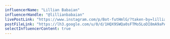 ```yaml
---
influencerName: "Lillian Babaian"
influencerHandle: "@lillianbabaian"
livePostLink: "https://www.instagram.com/p/Bot-futHmlG/?taken-by=lillianbabaian"
postFileLink: "https://lh3.google.com/u/0/d/1HQX9SWQa0sFTMo5LoDI8mA9aPAL4Iu54"
selectInfluencerContent: true
---
```

